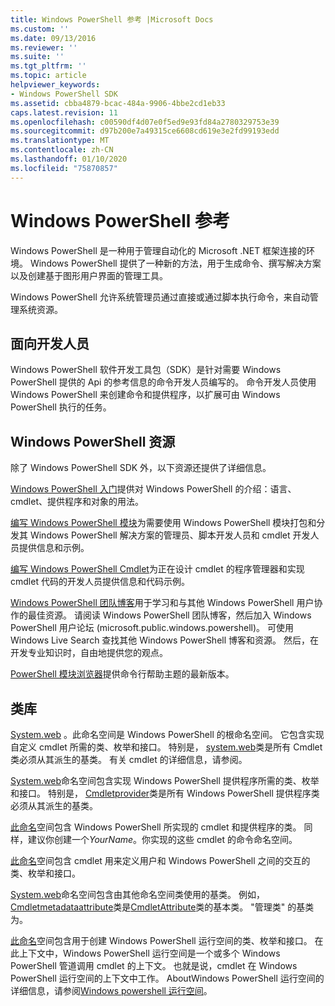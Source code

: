```yaml
---
title: Windows PowerShell 参考 |Microsoft Docs
ms.custom: ''
ms.date: 09/13/2016
ms.reviewer: ''
ms.suite: ''
ms.tgt_pltfrm: ''
ms.topic: article
helpviewer_keywords:
- Windows PowerShell SDK
ms.assetid: cbba4879-bcac-484a-9906-4bbe2cd1eb33
caps.latest.revision: 11
ms.openlocfilehash: c00590df4d07e0f5ed9e93fd84a2780329753e39
ms.sourcegitcommit: d97b200e7a49315ce6608cd619e3e2fd99193edd
ms.translationtype: MT
ms.contentlocale: zh-CN
ms.lasthandoff: 01/10/2020
ms.locfileid: "75870857"
---
```

# <a name="windows-powershell-reference"></a>Windows PowerShell 参考

Windows PowerShell 是一种用于管理自动化的 Microsoft .NET 框架连接的环境。 Windows PowerShell 提供了一种新的方法，用于生成命令、撰写解决方案以及创建基于图形用户界面的管理工具。

Windows PowerShell 允许系统管理员通过直接或通过脚本执行命令，来自动管理系统资源。

## <a name="developer-audience"></a>面向开发人员

Windows PowerShell 软件开发工具包（SDK）是针对需要 Windows PowerShell 提供的 Api 的参考信息的命令开发人员编写的。 命令开发人员使用 Windows PowerShell 来创建命令和提供程序，以扩展可由 Windows PowerShell 执行的任务。

## <a name="windows-powershell-resources"></a>Windows PowerShell 资源

除了 Windows PowerShell SDK 外，以下资源还提供了详细信息。

[Windows PowerShell 入门](/powershell/scripting/getting-started/getting-started-with-windows-powershell)提供对 Windows PowerShell 的介绍：语言、cmdlet、提供程序和对象的用法。

[编写 Windows PowerShell 模块](./module/writing-a-windows-powershell-module.md)为需要使用 Windows PowerShell 模块打包和分发其 Windows PowerShell 解决方案的管理员、脚本开发人员和 cmdlet 开发人员提供信息和示例。

[编写 Windows PowerShell Cmdlet](./cmdlet/writing-a-windows-powershell-cmdlet.md)为正在设计 cmdlet 的程序管理器和实现 cmdlet 代码的开发人员提供信息和代码示例。

[Windows PowerShell 团队博客](https://blogs.msdn.microsoft.com/PowerShell/)用于学习和与其他 Windows PowerShell 用户协作的最佳资源。 请阅读 Windows PowerShell 团队博客，然后加入 Windows PowerShell 用户论坛 (microsoft.public.windows.powershell)。
可使用 Windows Live Search 查找其他 Windows PowerShell 博客和资源。 然后，在开发专业知识时，自由地提供您的观点。

[PowerShell 模块浏览器](/powershell/module/)提供命令行帮助主题的最新版本。

## <a name="class-libraries"></a>类库

[System.web](/dotnet/api/System.Management.Automation) 。此命名空间是 Windows PowerShell 的根命名空间。 它包含实现自定义 cmdlet 所需的类、枚举和接口。 特别是， [system.web](/dotnet/api/System.Management.Automation.Cmdlet)类是所有 Cmdlet 类必须从其派生的基类。 有关 cmdlet 的详细信息，请参阅。

[System.web](/dotnet/api/System.Management.Automation.Provider)命名空间包含实现 Windows PowerShell 提供程序所需的类、枚举和接口。 特别是， [Cmdletprovider](/dotnet/api/System.Management.Automation.Provider.CmdletProvider)类是所有 Windows PowerShell 提供程序类必须从其派生的基类。

[此命名](/dotnet/api/Microsoft.PowerShell.Commands)空间包含 Windows PowerShell 所实现的 cmdlet 和提供程序的类。 同样，建议你创建一个*YourName*。你实现的这些 cmdlet 的命令命名空间。

[此命名](/dotnet/api/System.Management.Automation.Host)空间包含 cmdlet 用来定义用户和 Windows PowerShell 之间的交互的类、枚举和接口。

[System.web](/dotnet/api/System.Management.Automation.Internal)命名空间包含由其他命名空间类使用的基类。 例如， [Cmdletmetadataattribute](/dotnet/api/System.Management.Automation.Internal.CmdletMetadataAttribute)类是[CmdletAttribute](/dotnet/api/System.Management.Automation.CmdletAttribute)类的基本类。 "管理类" 的基类为。

[此命名](/dotnet/api/System.Management.Automation.Runspaces)空间包含用于创建 Windows PowerShell 运行空间的类、枚举和接口。 在此上下文中，Windows PowerShell 运行空间是一个或多个 Windows PowerShell 管道调用 cmdlet 的上下文。 也就是说，cmdlet 在 Windows PowerShell 运行空间的上下文中工作。 AboutWindows PowerShell 运行空间的详细信息，请参阅[Windows powershell 运行空间](hosting/creating-runspaces.md)。
